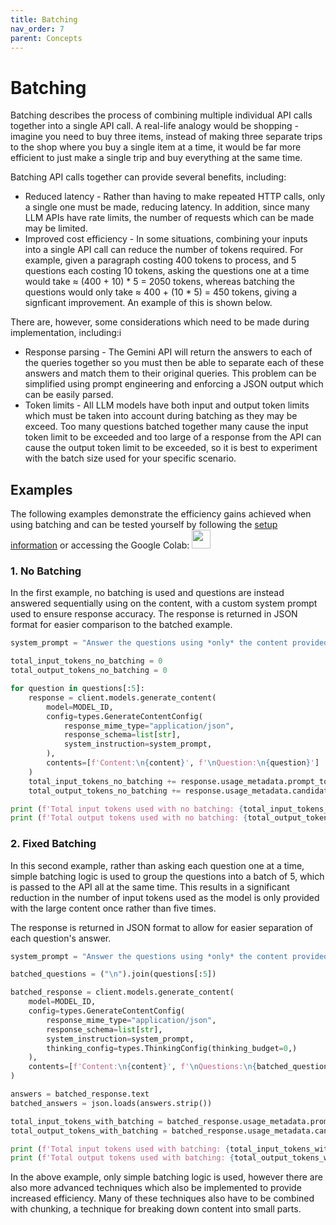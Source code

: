```yaml
---
title: Batching
nav_order: 7
parent: Concepts
---
```


# Batching

Batching describes the process of combining multiple individual API calls together into a single API call. A real-life analogy would be shopping - imagine you need to buy three items, instead of making three separate trips to the shop where you buy a single item at a time, it would be far more efficient to just make a single trip and buy everything at the same time.

Batching API calls together can provide several benefits, including:
- Reduced latency - Rather than having to make repeated HTTP calls, only a single one must be made, reducing latency. In addition, since many LLM APIs have rate limits, the number of requests which can be made may be limited. 
- Improved cost efficiency - In some situations, combining your inputs into a single API call can reduce the number of tokens required. For example, given a paragraph costing 400 tokens to process, and 5 questions each costing 10 tokens, asking the questions one at a time would take ≈ (400 + 10) * 5 = 2050 tokens, whereas batching the questions would only take ≈ 400 + (10 * 5) = 450 tokens, giving a signficant improvement. An example of this is shown below.

There are, however, some considerations which need to be made during implementation, including:i 
- Response parsing - The Gemini API will return the answers to each of the queries together so you must then be able to separate each of these answers and match them to their original queries. This problem can be simplified using prompt engineering and enforcing a JSON output which can be easily parsed.
- Token limits - All LLM models have both input and output token limits which must be taken into account during batching as they may be exceed. Too many questions batched together many cause the input token limit to be exceeded and too large of a response from the API can cause the output token limit to be exceeded, so it is best to experiment with the batch size used for your specific scenario.

## Examples

The following examples demonstrate the efficiency gains achieved when using batching and can be tested yourself by following the [setup information](https://phil-daniel.github.io/gemini-batcher/concepts/setup.html) or accessing the Google Colab:
<a target="_blank" href="https://colab.research.google.com/github/phil-daniel/gemini-batcher/blob/main/examples/batching.ipynb"><img src="https://colab.research.google.com/assets/colab-badge.svg" height=30/></a>

### 1. No Batching

In the first example, no batching is used and questions are instead answered sequentially using on the content, with a custom system prompt used to ensure response accuracy. The response is returned in JSON format for easier comparison to the batched example.

```python
system_prompt = "Answer the questions using *only* the content provided, with each answer being a different string in the JSON response."

total_input_tokens_no_batching = 0
total_output_tokens_no_batching = 0

for question in questions[:5]:
    response = client.models.generate_content(
        model=MODEL_ID,
        config=types.GenerateContentConfig(
            response_mime_type="application/json",
            response_schema=list[str],
            system_instruction=system_prompt,
        ),
        contents=[f'Content:\n{content}', f'\nQuestion:\n{question}']
    )
    total_input_tokens_no_batching += response.usage_metadata.prompt_token_count
    total_output_tokens_no_batching += response.usage_metadata.candidates_token_count

print (f'Total input tokens used with no batching: {total_input_tokens_no_batching}')
print (f'Total output tokens used with no batching: {total_output_tokens_no_batching}')
```

### 2. Fixed Batching

In this second example, rather than asking each question one at a time, simple batching logic is used to group the questions into a batch of 5, which is passed to the API all at the same time. This results in a significant reduction in the number of input tokens used as the model is only provided with the large content once rather than five times.

The response is returned in JSON format to allow for easier separation of each question's answer.

```python
system_prompt = "Answer the questions using *only* the content provided, with each answer being a different string in the JSON response."

batched_questions = ("\n").join(questions[:5])

batched_response = client.models.generate_content(
    model=MODEL_ID,
    config=types.GenerateContentConfig(
        response_mime_type="application/json",
        response_schema=list[str],
        system_instruction=system_prompt,
        thinking_config=types.ThinkingConfig(thinking_budget=0,)
    ),
    contents=[f'Content:\n{content}', f'\nQuestions:\n{batched_questions}']
)

answers = batched_response.text
batched_answers = json.loads(answers.strip())

total_input_tokens_with_batching = batched_response.usage_metadata.prompt_token_count
total_output_tokens_with_batching = batched_response.usage_metadata.candidates_token_count

print (f'Total input tokens used with batching: {total_input_tokens_with_batching}')
print (f'Total output tokens used with batching: {total_output_tokens_with_batching}')
```

In the above example, only simple batching logic is used, however there are also more advanced techniques which also be implemented to provide increased efficiency. Many of these techniques also have to be combined with chunking, a technique for breaking down content into small parts.